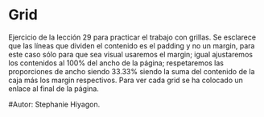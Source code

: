 # Grid
Ejercicio de la lección 29 para practicar el trabajo con grillas. Se esclarece que las líneas que dividen el contenido es el padding y no un margin, para este caso sólo para que sea visual usaremos el margin; igual ajustaremos los contenidos al 100% del ancho de la página; respetaremos las proporciones de ancho siendo 33.33% siendo la suma del contenido de la caja más los margin respectivos.
Para ver cada grid se ha colocado un enlace al final de la página.

#Autor: Stephanie Hiyagon.
